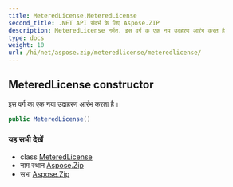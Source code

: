```yaml
---
title: MeteredLicense.MeteredLicense
second_title: .NET API संदर्भ के लिए Aspose.ZIP
description: MeteredLicense नर्मत. इस वर्ग क एक नय उदहरण आरंभ करत है
type: docs
weight: 10
url: /hi/net/aspose.zip/meteredlicense/meteredlicense/
---
```

## MeteredLicense constructor

इस वर्ग का एक नया उदाहरण आरंभ करता है।

```csharp
public MeteredLicense()
```

### यह सभी देखें

* class [MeteredLicense](../)
* नाम स्थान [Aspose.Zip](../../meteredlicense/)
* सभा [Aspose.Zip](../../../)


